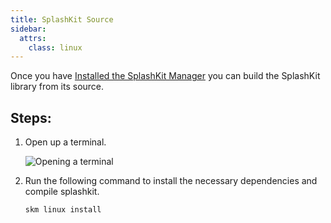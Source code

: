 ```yaml
---
title: SplashKit Source
sidebar:
  attrs:
    class: linux
---
```


Once you have
[Installed the SplashKit Manager](/installation/linux/step-1/)
you can build the SplashKit library from its source.

## Steps:
1. Open up a terminal.

    ![Opening a terminal](/gifs/linux/open-terminal.gif)

2. Run the following command to install the necessary dependencies and compile splashkit.

    ```bash
    skm linux install
    ```



